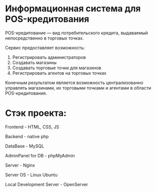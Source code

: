 # Информационная система для POS-кредитования

POS-кредитование — вид потребительского кредита, выдаваемый непосредственно в торговых точках. 

Сервис предоставляет возможность:
1) Регистрировать администраторов
2) Создавать магазины
3) Создавать торговые точки для магазинов
4) Регистрировать агентов на торговых точках

Конечным результатом является возможность централизованно управлять магазинами, их торговыми точками и агентами в области POS-кредитования.

# Стэк проекта:

<p>Frontend - HTML, CSS, JS</p>
<p>Backend - native php</p>
<p>DataBase - MySQL</p>
<p>AdminPanel for DB - phpMyAdmin</p>

<p>Server - Nginx</p>
<p>Server OS - Linux Ubuntu</p>
<p>Local Development Server - OpenServer</p>
